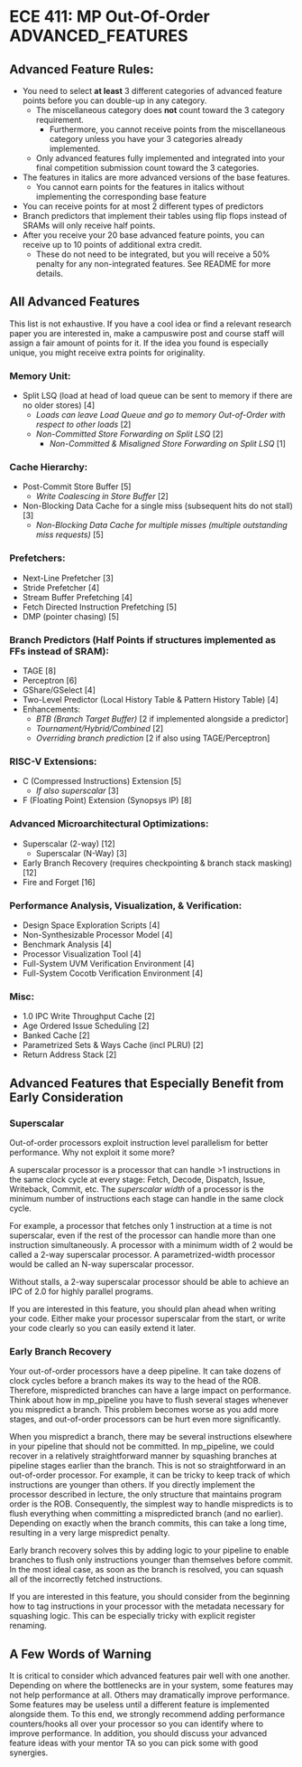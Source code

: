 
# ECE 411: MP Out-Of-Order ADVANCED_FEATURES

## Advanced Feature Rules:
- You need to select **at least** 3 different categories of advanced
  feature points before you can double-up in any category.
  - The miscellaneous category does **not** count toward the 3
    category requirement.
    - Furthermore, you cannot receive points from the miscellaneous
      category unless you have your 3 categories already implemented.
  - Only advanced features fully implemented and integrated into your
    final competition submission count toward the 3 categories.
- The features in italics are more advanced versions of the base
  features.
  - You cannot earn points for the features in italics without
    implementing the corresponding base feature
- You can receive points for at most 2 different types of predictors
- Branch predictors that implement their tables using flip flops
  instead of SRAMs will only receive half points.
- After you receive your 20 base advanced feature points, you can receive up to 10 points of additional extra credit.
  - These do not need to be integrated, but you will receive a 50% penalty for any non-integrated features. See README for more details.

## All Advanced Features

This list is not exhaustive. If you have a cool idea or find a
relevant research paper you are interested in, make a campuswire post
and course staff will assign a fair amount of points for it. If the
idea you found is especially unique, you might receive extra points
for originality.

### Memory Unit:

- Split LSQ (load at head of load queue can be sent to memory if there
  are no older stores) [4]
  - _Loads can leave Load Queue and go to memory Out-of-Order with
    respect to other loads_ [2]
  - _Non-Committed Store Forwarding on Split LSQ_ [2]
    - _Non-Committed & Misaligned Store Forwarding on Split LSQ_ [1]

### Cache Hierarchy:

- Post-Commit Store Buffer [5]
  - _Write Coalescing in Store Buffer_ [2]
- Non-Blocking Data Cache for a single miss (subsequent hits do not
  stall) [3]
  - _Non-Blocking Data Cache for multiple misses (multiple outstanding
    miss requests)_ [5]

### Prefetchers:

- Next-Line Prefetcher [3]
- Stride Prefetcher [4]
- Stream Buffer Prefetching [4]
- Fetch Directed Instruction Prefetching [5]
- DMP (pointer chasing) [5]

### Branch Predictors (Half Points if structures implemented as FFs instead of SRAM):

- TAGE [8]
- Perceptron [6]
- GShare/GSelect [4]
- Two-Level Predictor (Local History Table & Pattern History Table) [4]
- Enhancements:
  - _BTB (Branch Target Buffer)_ [2 if implemented alongside a
    predictor]
  - _Tournament/Hybrid/Combined_ [2]
  - _Overriding branch prediction_ [2 if also using TAGE/Perceptron]

### RISC-V Extensions:

- C (Compressed Instructions) Extension [5]
  - _If also superscalar_ [3]
- F (Floating Point) Extension (Synopsys IP) [8]

### Advanced Microarchitectural Optimizations:

- Superscalar (2-way) [12]
  - Superscalar (N-Way) [3]
- Early Branch Recovery (requires checkpointing & branch stack masking) [12]
- Fire and Forget [16]

### Performance Analysis, Visualization, & Verification:

- Design Space Exploration Scripts [4]
- Non-Synthesizable Processor Model [4]
- Benchmark Analysis [4]
- Processor Visualization Tool [4]
- Full-System UVM Verification Environment [4]
- Full-System Cocotb Verification Environment [4]

### Misc:

- 1.0 IPC Write Throughput Cache [2]
- Age Ordered Issue Scheduling [2]
- Banked Cache [2]
- Parametrized Sets & Ways Cache (incl PLRU) [2]
- Return Address Stack [2]

## Advanced Features that Especially Benefit from Early Consideration

### Superscalar

Out-of-order processors exploit instruction level parallelism for
better performance. Why not exploit it some more?

A superscalar processor is a processor that can handle >1 instructions
in the same clock cycle at every stage: Fetch, Decode, Dispatch,
Issue, Writeback, Commit, etc. The *superscalar width* of a processor
is the minimum number of instructions each stage can handle in the
same clock cycle.

For example, a processor that fetches only 1 instruction at a time is
not superscalar, even if the rest of the processor can handle more
than one instruction simultaneously. A processor with a minimum width
of 2 would be called a 2-way superscalar processor. A
parametrized-width processor would be called an N-way superscalar
processor.

Without stalls, a 2-way superscalar processor should be able to
achieve an IPC of 2.0 for highly parallel programs.

If you are interested in this feature, you should plan ahead when
writing your code. Either make your processor superscalar from the
start, or write your code clearly so you can easily extend it later.

### Early Branch Recovery

Your out-of-order processors have a deep pipeline. It can take dozens
of clock cycles before a branch makes its way to the head of the
ROB. Therefore, mispredicted branches can have a large impact on
performance. Think about how in mp_pipeline you have to flush several
stages whenever you mispredict a branch. This problem becomes worse as
you add more stages, and out-of-order processors can be hurt even more
significantly.

When you mispredict a branch, there may be several instructions
elsewhere in your pipeline that should not be committed. In
mp_pipeline, we could recover in a relatively straightforward manner
by squashing branches at pipeline stages earlier than the branch. This
is not so straightforward in an out-of-order processor. For example,
it can be tricky to keep track of which instructions are younger than
others. If you directly implement the processor described in lecture,
the only structure that maintains program order is the
ROB. Consequently, the simplest way to handle mispredicts is to flush
everything when committing a mispredicted branch (and no
earlier). Depending on exactly when the branch commits, this can take
a long time, resulting in a very large mispredict penalty.

Early branch recovery solves this by adding logic to your pipeline to
enable branches to flush only instructions younger than themselves
before commit. In the most ideal case, as soon as the branch is
resolved, you can squash all of the incorrectly fetched instructions.

If you are interested in this feature, you should consider from the
beginning how to tag instructions in your processor with the metadata
necessary for squashing logic. This can be especially tricky with
explicit register renaming.


## A Few Words of Warning

It is critical to consider which advanced features pair well with one
another. Depending on where the bottlenecks are in your system, some
features may not help performance at all. Others may dramatically
improve performance. Some features may be useless until a different
feature is implemented alongside them. To this end, we strongly
recommend adding performance counters/hooks all over your processor so
you can identify where to improve performance. In addition, you should
discuss your advanced feature ideas with your mentor TA so you can
pick some with good synergies.
